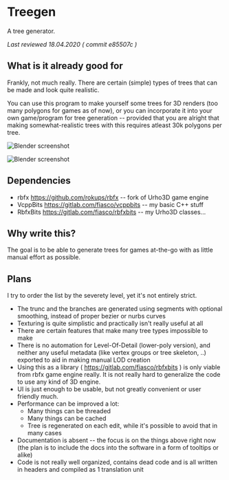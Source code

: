 # Treegen
A tree generator.

_Last reviewed 18.04.2020 ( commit e85507c )_

## What is it already good for
Frankly, not much really. There are certain (simple) types of trees that can be
made and look quite realistic.

You can use this program to make yourself some trees for 3D renders (too many
polygons for games as of now), or you can incorporate it into your own
game/program for tree generation -- provided that you are alright that making
somewhat-realistic trees with this requires atleast 30k polygons per tree.

![Blender screenshot](https://gitlab.com/fiasco/treegen/-/wikis/uploads/b6dfd37762150525b09a1425f5e7b125/Treegen1.png "Treegen in action")


![Blender screenshot](https://gitlab.com/fiasco/treegen/-/wikis/uploads/bee38c7bc63be3b85960d31e5fd3c543/TreesInBlender.png "Some trees exported (in gltf format) and imported into blender, applied custom Eevee material")

## Dependencies
* rbfx https://github.com/rokups/rbfx -- fork of Urho3D game engine
* VcppBits https://gitlab.com/fiasco/vcppbits -- my basic C++ stuff
* RbfxBits https://gitlab.com/fiasco/rbfxbits -- my Urho3D classes...

## Why write this?
The goal is to be able to generate trees for games at-the-go with as little
manual effort as possible.

## Plans

I try to order the list by the severety level, yet it's not entirely strict.

* The trunc and the branches are generated using segments with optional
  smoothing, instead of proper bezier or nurbs curves
* Texturing is quite simplistic and practically isn't really useful at all
* There are certain features that make many tree types impossible to make
* There is no automation for Level-Of-Detail (lower-poly version), and neither
  any useful metadata (like vertex groups or tree skeleton, ..) exported to aid
  in making manual LOD creation
* Using this as a library ( https://gitlab.com/fiasco/rbfxbits ) is only viable
  from rbfx game engine really. It is not really hard to generalize the code to
  use any kind of 3D engine.
* UI is just enough to be usable, but not greatly convenient or user friendly
  much.
* Performance can be improved a lot:
  * Many things can be threaded
  * Many things can be cached
  * Tree is regenerated on each edit, while it's possible to avoid that in many
    cases
* Documentation is absent -- the focus is on the things above right now (the
  plan is to include the docs into the software in a form of tooltips or alike)
* Code is not really well organized, contains dead code and is all written in
  headers and compiled as 1 translation unit
